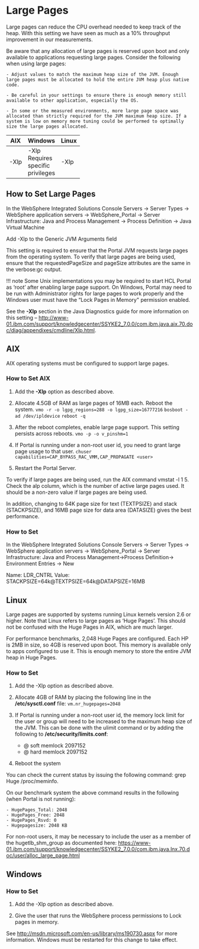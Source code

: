 # Large Pages

Large pages can reduce the CPU overhead needed to keep track of the heap. With this setting we have seen
as much as a 10% throughput improvement in our measurements.

Be aware that any allocation of large pages is reserved upon boot and only available to applications
requesting large pages. Consider the following when using large pages:

    - Adjust values to match the maximum heap size of the JVM. Enough large pages must be allocated to hold the entire JVM heap plus native code.

    - Be careful in your settings to ensure there is enough memory still available to other application, especially the OS.

    - In some or the measured environments, more large page space was allocated than strictly required for the JVM maximum heap size. If a system is low on memory more tuning could be performed to optimally size the large pages allocated.

|AIX| Windows| Linux|
|----|----|----|
|-Xlp |-Xlp <br>Requires<br>specific<br>privileges|-Xlp|

## How to Set Large Pages

In the WebSphere Integrated Solutions Console Servers → Server Types → WebSphere application servers → WebSphere_Portal → Server
Infrastructure: Java and Process Management → Process Definition → Java Virtual Machine

Add -Xlp to the Generic JVM Arguments field

This setting is required to ensure that the Portal JVM requests large pages from the operating system. To
verify that large pages are being used, ensure that the requestedPageSize and pageSize attributes are
the same in the verbose:gc output.

!!! note
    Some Unix implementations you may be required to start HCL Portal as ‘root’ after enabling large page support. On Windows, Portal may need to be run with Administrator rights for large pages to work properly and the Windows user must have the “Lock Pages in Memory" permission enabled.

See the **-Xlp** section in the Java Diagnostics guide for more information on this setting – http://www-01.ibm.com/support/knowledgecenter/SSYKE2_7.0.0/com.ibm.java.aix.70.doc/diag/appendixes/cmdline/Xlp.html.

## AIX

AIX operating systems must be configured to support large pages.

### How to Set AIX

1. Add the **-Xlp** option as described above.

2. Allocate 4.5GB of RAM as large pages of 16MB each. Reboot the system.
    `vmo -r -o lgpg_regions=288 -o lgpg_size=16777216`
    `bosboot -ad /dev/ipldevice`
    `reboot -q`

3. After the reboot completes, enable large page support. This setting persists across reboots.
    `vmo -p -o v_pinshm=1`

4. If Portal is running under a non-root user id, you need to grant large page usage to that user.
    `chuser capabilities=CAP_BYPASS_RAC_VMM,CAP_PROPAGATE <user>`

5. Restart the Portal Server.

To verify if large pages are being used, run the AIX command vmstat -l 1 5. Check the alp column, which
is the number of active large pages used. It should be a non-zero value if large pages are being used.

In addition, changing to 64K page size for text (TEXTPSIZE) and stack (STACKPSIZE), and 16MB page size for
data area (DATASIZE) gives the best performance.

### How to Set

In the WebSphere Integrated Solutions Console
Servers → Server Types → WebSphere application servers → WebSphere_Portal → Server Infrastructure:
Java and Process Management→Process Definition→ Environment Entries → New

Name: LDR_CNTRL
Value: STACKPSIZE=64k@TEXTPSIZE=64k@DATAPSIZE=16MB

## Linux

Large pages are supported by systems running Linux kernels version 2.6 or higher. Note that Linux refers to
large pages as ‘Huge Pages’. This should not be confused with the Huge Pages in AIX, which are much
larger.

For performance benchmarks, 2,048 Huge Pages are configured. Each HP is 2MB in size, so 4GB is reserved
upon boot. This memory is available only to apps configured to use it. This is enough memory to store the
entire JVM heap in Huge Pages.

### How to Set

1. Add the -Xlp option as described above.

2. Allocate 4GB of RAM by placing the following line in the **/etc/sysctl.conf** file:
    `vm.nr_hugepages=2048`

3. If Portal is running under a non-root user id, the memory lock limit for the user or group will need to
be increased to the maximum heap size of the JVM. This can be done with the ulimit command or by
adding the following to **/etc/security/limits.conf**:

    - @<large group name> soft memlock 2097152
    - @<large group name> hard memlock 2097152

4. Reboot the system

You can check the current status by issuing the following command: grep Huge /proc/meminfo.

On our benchmark system the above command results in the following (when Portal is not running):

    - HugePages_Total: 2048
    - HugePages_Free: 2048
    - HugePages_Rsvd: 0
    - Hugepagesize: 2048 KB

For non-root users, it may be necessary to include the user as a member of the hugetlb_shm_group as
documented here:
https://www-01.ibm.com/support/knowledgecenter/SSYKE2_7.0.0/com.ibm.java.lnx.70.doc/user/alloc_large_page.html

## Windows

### How to Set

1. Add the -Xlp option as described above.

2. Give the user that runs the WebSphere process permissions to Lock pages in memory.

See http://msdn.microsoft.com/en-us/library/ms190730.aspx for more information. Windows must
be restarted for this change to take effect.